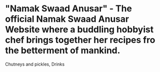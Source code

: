 # "Namak Swaad Anusar" - The official Namak Swaad Anusar Website where a buddling hobbyist chef brings together her recipes fro the betterment of mankind.

Chutneys and pickles, Drinks 